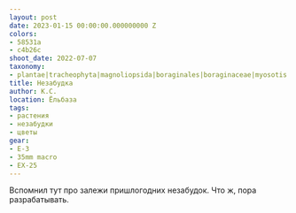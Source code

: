 ```yaml
---
layout: post
date: 2023-01-15 00:00:00.000000000 Z
colors:
- 58531a
- c4b26c
shoot_date: 2022-07-07
taxonomy:
- plantae|tracheophyta|magnoliopsida|boraginales|boraginaceae|myosotis|myosotis arvensis
title: Незабудка
author: К.С.
location: Ёльбаза
tags:
- растения
- незабудки
- цветы
gear:
- E-3
- 35mm macro
- EX-25
---
```

Вспомнил тут про залежи пришлогодних незабудок. Что ж, пора разрабатывать.

